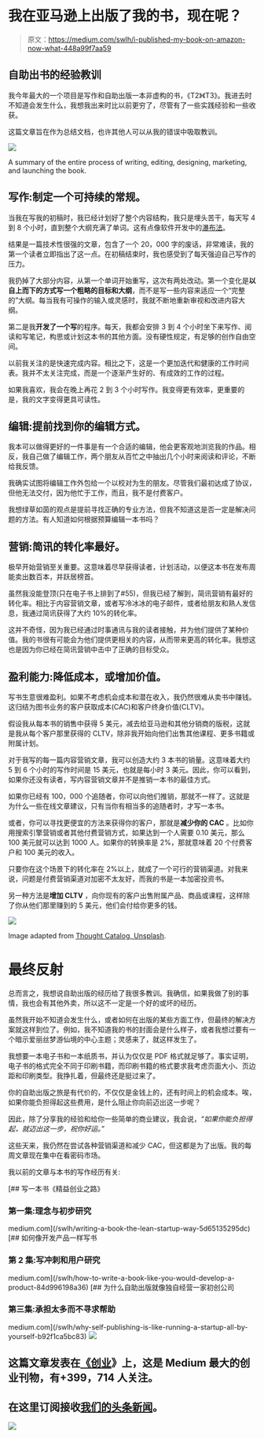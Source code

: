 # 我在亚马逊上出版了我的书，现在呢？

> 原文：<https://medium.com/swlh/i-published-my-book-on-amazon-now-what-448a99f7aa59>

## 自助出书的经验教训

我今年最大的一个项目是写作和自助出版一本非虚构的书，《T2》《T3》。我进去时不知道会发生什么，我想我出来时比以前更穷了，尽管有了一些实践经验和一些收获。

这篇文章旨在作为总结文档，也许其他人可以从我的错误中吸取教训。

![](img/b80b136b559b0fab30fdd10426c16112.png)

A summary of the entire process of writing, editing, designing, marketing, and launching the book.

## 写作:制定一个可持续的常规。

当我在写我的初稿时，我已经计划好了整个内容结构，我只是埋头苦干，每天写 4 到 8 个小时，直到整个大纲充满了单词。这有点像软件开发中的[瀑布法](https://activecollab.com/blog/project-management/waterfall-project-management-methodology)。

结果是一篇技术性很强的文章，包含了一个 20，000 字的废话，非常难读，我的第一个读者立即指出了这一点。在初稿结束时，我也感受到了每天强迫自己写作的压力。

我扔掉了大部分内容，从第一个单词开始重写，这次有两处改动。第一个变化是**以自上而下的方式写一个粗略的目标和大纲**，而不是写一些内容来适应一个“完整的”大纲。每当我有可操作的输入或灵感时，我就不断地重新审视和改进内容大纲。

第二是我**开发了一个写**的程序。每天，我都会安排 3 到 4 个小时坐下来写作、阅读和写笔记，构思或计划这本书的其他方面。没有硬性规定，有足够的创作自由空间。

以前我关注的是快速完成内容。相比之下，这是一个更加迭代和健康的工作时间表。我并不太关注完成，而是一个逐渐产生好的、有成效的工作的过程。

如果我喜欢，我会在晚上再花 2 到 3 个小时写作。我变得更有效率，更重要的是，我的文字变得更具可读性。

## 编辑:提前找到你的编辑方式。

我本可以做得更好的一件事是有一个合适的编辑，他会更客观地浏览我的作品。相反，我自己做了编辑工作，两个朋友从百忙之中抽出几个小时来阅读和评论，不断给我反馈。

我确实试图将编辑工作外包给一个以校对为生的朋友。尽管我们最初达成了协议，但他无法交付，因为他忙于工作，而且，我不是付费客户。

我想绿草如茵的观点是提前寻找正确的专业方法，但我不知道这是否一定是解决问题的方法。有人知道如何根据预算编辑一本书吗？

## 营销:简讯的转化率最好。

极早开始营销至关重要。这意味着尽早获得读者，计划活动，以便这本书在发布周能卖出数百本，并跃居榜首。

虽然我没能登顶(只在电子书上排到了#55)，但我已经了解到，简讯营销有最好的转化率。相比于内容营销文章，或者写冷冰冰的电子邮件，或者给朋友和熟人发信息，我通过简讯获得了大约 10%的转化率。

这并不奇怪，因为我已经通过时事通讯与我的读者接触，并为他们提供了某种价值。我的书很有可能会为他们提供更相关的内容，从而带来更高的转化率。我想这也是因为你已经在简讯营销中击中了正确的目标受众。

## 盈利能力:降低成本，或增加价值。

写书生意很难盈利。如果不考虑机会成本和潜在收入，我仍然很难从卖书中赚钱。这归结为图书业务的客户获取成本(CAC)和客户终身价值(CLTV)。

假设我从每本书的销售中获得 5 美元，减去给亚马逊和其他分销商的版税，这就是我从每个客户那里获得的 CLTV，除非我开始向他们出售其他课程、更多书籍或附属计划。

对于我写的每一篇内容营销文章，我可以创造大约 3 本书的销量。这意味着大约 5 到 6 个小时的写作时间是 15 美元，也就是每小时 3 美元。因此，你可以看到，如果你还没有读者，写内容营销文章并不是推销一本书的最佳方式。

如果你已经有 100，000 个追随者，你可以向他们推销，那就不一样了。这就是为什么一些在线文章建议，只有当你有相当多的追随者时，才写一本书。

或者，你可以寻找更便宜的方法来获得你的客户，那就是**减少你的 CAC** 。比如你用搜索引擎营销或者其他付费营销方式，如果达到一个人需要 0.10 美元，那么 100 美元就可以达到 1000 人。如果你的转换率是 2%，那就意味着 20 个付费客户和 100 美元的收入。

只要你在这个场景下的转化率在 2%以上，就成了一个可行的营销渠道。对我来说，问题是付费营销渠道对加密不太友好，而我的书是一本加密投资书。

另一种方法是**增加 CLTV** ，向你现有的客户出售附属产品、商品或课程，这样除了你从他们那里赚到的 5 美元，他们会付给你更多的钱。

![](img/6c2f291c508a7bf4e93697037129b448.png)

Image adapted from [Thought Catalog, Unsplash](https://unsplash.com/photos/wAKwqCC6EQg).

# 最终反射

总而言之，我想说自助出版的经历给了我很多教训。我确信，如果我做了别的事情，我也会有其他外卖，所以这不一定是一个好的或坏的经历。

虽然我开始不知道会发生什么，或者如何在出版的某些方面工作，但最终的解决方案就这样到位了。例如，我不知道我的书的封面会是什么样子，或者我想过要有一个暗示爱丽丝梦游仙境的中心主题；灵感来了，就这样发生了。

我想要一本电子书和一本纸质书，并认为仅仅是 PDF 格式就足够了。事实证明，电子书的格式完全不同于印刷书籍，而印刷书籍的格式要求我考虑页面大小、页边距和印刷类型。我挣扎着，但最终还是挺过来了。

你的自助出版之旅是有代价的，不仅仅是金钱上的，还有时间上的机会成本。唉，如果你能负担得起这些费用，是什么阻止你向前迈出这一步呢？

因此，除了分享我的经验和给你一些简单的商业建议，我会说，*“如果你能负担得起，就迈出这一步，祝你好运。”*

这些天来，我仍然在尝试各种营销渠道和减少 CAC，但这都是为了出版。我的每周文章现在集中在看密码市场。

我以前的文章与本书的写作经历有关:

[](/swlh/writing-a-book-the-lean-startup-way-5d65135295dc) [## 写一本书《精益创业之路》

### 第一集:理念与初步研究

medium.com](/swlh/writing-a-book-the-lean-startup-way-5d65135295dc) [](/swlh/how-to-write-a-book-like-you-would-develop-a-product-84d996198a36) [## 如何像开发产品一样写书

### 第 2 集:写冲刺和用户研究

medium.com](/swlh/how-to-write-a-book-like-you-would-develop-a-product-84d996198a36) [](/swlh/why-self-publishing-is-like-running-a-startup-all-by-yourself-b92f1ca5bc83) [## 为什么自助出版就像独自经营一家初创公司

### 第三集:承担太多而不寻求帮助

medium.com](/swlh/why-self-publishing-is-like-running-a-startup-all-by-yourself-b92f1ca5bc83) [![](img/308a8d84fb9b2fab43d66c117fcc4bb4.png)](https://medium.com/swlh)

## 这篇文章发表在[《创业](https://medium.com/swlh)》上，这是 Medium 最大的创业刊物，有+399，714 人关注。

## 在这里订阅接收[我们的头条新闻](http://growthsupply.com/the-startup-newsletter/)。

[![](img/b0164736ea17a63403e660de5dedf91a.png)](https://medium.com/swlh)